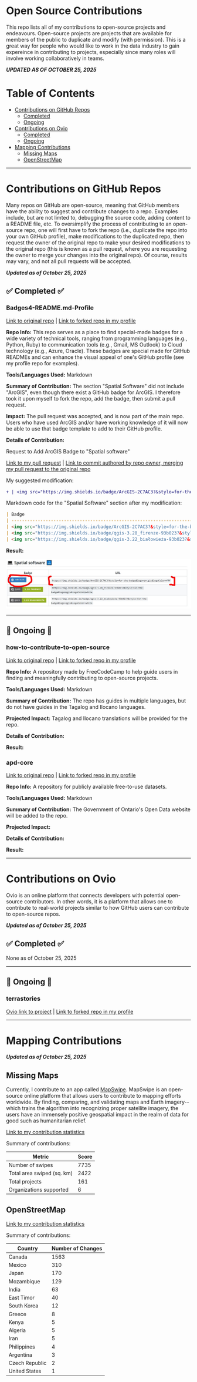 # Open Source Contributions

This repo lists all of my contributions to open-source projects and endeavours. Open-source projects are projects that are available for members of the public to duplicate and modify (with permission). This is a great way for people who would like to work in the data industry to gain expereince in contributing to projects, especially since many roles will involve working collaboratively in teams.

***UPDATED AS OF OCTOBER 25, 2025***

# Table of Contents
* [Contributions on GitHub Repos](#contributions-on-github-repos)
  * [Completed](#-completed-)
  * [Ongoing](#-ongoing-)
* [Contributions on Ovio](#contributions-on-ovio)
  * [Completed](#-completed--1)
  * [Ongoing](#-ongoing--1)
* [Mapping Contributions](#mapping-contributions)
  * [Missing Maps](#missing-maps)
  * [OpenStreetMap](#openstreetmap)
---

# Contributions on GitHub Repos

Many repos on GitHub are open-source, meaning that GitHub members have the ability to suggest and contribute changes to a repo. Examples include, but are not limted to, debugging the source code, adding content to a README file, etc. To oversimplify the process of contributing to an open-source repo, one will first have to fork the repo (i.e., duplicate the repo into your own GitHub profile), make modifications to the duplicated repo, then request the owner of the original repo to make your desired modifications to the original repo (this is known as a pull request, where you are requesting the owner to merge your changes into the original repo). Of course, results may vary, and not all pull requests will be accepted.

***Updated as of October 25, 2025***

## ✅ Completed ✅

### Badges4-README.md-Profile

[Link to original repo](https://github.com/alexandresanlim/Badges4-README.md-Profile) | [Link to forked repo in my profile](https://github.com/Francis-Calingo/Badges4-README.md-Profile)

**Repo Info:** This repo serves as a place to find special-made badges for a wide variety of technical tools, ranging from programming languages (e.g., Python, Ruby) to communication tools (e.g., Gmail, MS Outlook) to Cloud technology (e.g., Azure, Oracle). These badges are special made for GitHub READMEs and can enhance the visual appeal of one's GitHub profile (see my profile repo for examples). 

**Tools/Languages Used:** Markdown

**Summary of Contribution:** The section "Spatial Software" did not include "ArcGIS", even though there exist a GitHub badge for ArcGIS. I therefore took it upon myself to fork the repo, add the badge, then submit a pull request.

**Impact:** The pull request was accepted, and is now part of the main repo. Users who have used ArcGIS and/or have working knowledge of it will now be able to use that badge template to add to their GitHub profile.

**Details of Contribution:**

Request to Add ArcGIS Badge to "Spatial software"

[Link to my pull request](https://github.com/alexandresanlim/Badges4-README.md-Profile/pull/771) | [Link to commit authored by repo owner, merging my pull request to the original repo](https://github.com/Francis-Calingo/Badges4-README.md-Profile/commit/21c48b499e8397af222ed54f96d98d505a2d92e2)

My suggested modification:

```diff
+ | <img src="https://img.shields.io/badge/ArcGIS-2C7AC3?&style=for-the-badge&logo=arcgis&logoColor=fff">               | `https://img.shields.io/badge/ArcGIS-2C7AC3?&style=for-the-badge&logo=arcgis&logoColor=fff`    |
```

Markdown code for the "Spatial Software" section after my modification:

```markdown
| Badge                                                                                                               | URL                                                                                                       |
| ------------------------------------------------------------------------------------------------------------------- | --------------------------------------------------------------------------------------------------------- |
| <img src="https://img.shields.io/badge/ArcGIS-2C7AC3?&style=for-the-badge&logo=arcgis&logoColor=fff">               | `https://img.shields.io/badge/ArcGIS-2C7AC3?&style=for-the-badge&logo=arcgis&logoColor=fff`    |
| <img src="https://img.shields.io/badge/qgis-3.28_firenze-93b023?&style=for-the-badge&logo=qgis&logoColor=white">    | `https://img.shields.io/badge/qgis-3.28_firenze-93b023?&style=for-the-badge&logo=qgis&logoColor=white`    |
| <img src="https://img.shields.io/badge/qgis-3.22_białowieża-93b023?&style=for-the-badge&logo=qgis&logoColor=white"> | `https://img.shields.io/badge/qgis-3.22_białowieża-93b023?&style=for-the-badge&logo=qgis&logoColor=white` |
```

**Result:**

<img src= "./OpenSource1.jpg" />

---

## 🚧 Ongoing 🚧

### how-to-contribute-to-open-source

[Link to original repo](https://github.com/freeCodeCamp/how-to-contribute-to-open-source) | [Link to forked repo in my profile](https://github.com/Francis-Calingo/how-to-contribute-to-open-source)

**Repo Info:** A repository made by FreeCodeCamp to help guide users in finding and meaningfully contributing to open-source projects.

**Tools/Languages Used:** Markdown

**Summary of Contribution:** The repo has guides in multiple languages, but do not have guides in the Tagalog and Ilocano languages.

**Projected Impact:** Tagalog and Ilocano translations will be provided for the repo. 

**Details of Contribution:**

**Result:**

### apd-core

[Link to original repo](https://github.com/awesomedata/apd-core) | [Link to forked repo in my profile](https://github.com/Francis-Calingo/apd-core)

**Repo Info:** A repository for publicly available free-to-use datasets.

**Tools/Languages Used:** Markdown

**Summary of Contribution:** The Government of Ontario's Open Data website will be added to the repo.

**Projected Impact:** 

**Details of Contribution:**

**Result:**

---

# Contributions on Ovio

Ovio is an online platform that connects developers with potential open-source contributors. In other words, it is a platform that allows one to contribute to real-world projects similar to how GitHub users can contribute to open-source repos.

***Updated as of October 25, 2025***

## ✅ Completed ✅

None as of October 25, 2025

---

## 🚧 Ongoing 🚧

### terrastories

[Ovio link to project]() | [Link to forked repo in my profile](https://github.com/Francis-Calingo/terrastories)


---

# Mapping Contributions

***Updated as of October 25, 2025***

## Missing Maps

Currently, I contribute to an app called [MapSwipe](https://mapswipe.org/en/blogs/2023-08-22-investing-in-mapswipe/). MapSwipe is an open-source online platform that allows users to contribute to mapping efforts worldwide. By finding, comparing, and validating maps and Earth imagery--which trains the algorithm into recognizing proper satellite imagery, the users have an immensely positive geospatial impact in the realm of data for good such as humanitarian relief.

[Link to my contribution statistics](https://community.mapswipe.org/user/nvxRJMNGAgYWsEr7nRCor8YYbTm2/)

Summary of contributions:

| Metric  | Score |
| ------------- | ------------- |
| Number of swipes  | 7735 |
| Total area swiped (sq. km)  | 2422 |
| Total projects  | 161 |
| Organizations supported  | 6  |


## OpenStreetMap

[Link to my contribution statistics](https://hdyc.neis-one.org/?FrancisEmmanuelCalingo)

Summary of contributions:

| Country  | Number of Changes |
| ------------- | ------------- |
| Canada | 1563 |
| Mexico | 310 |
| Japan  | 170 |
| Mozambique  | 129 |
| India  | 63 |
| East Timor  | 40 |
| South Korea  | 12 |
| Greece  | 8 |
| Kenya  | 5 |
| Algeria  | 5 |
| Iran  | 5 |
| Philippines  | 4 |
| Argentina  | 3 |
| Czech Republic  | 2 |
| United States | 1 |
